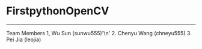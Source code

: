 # FirstpythonOpenCV
-----------------------------------------------------
Team Members
1, Wu Sun (sunwu555)'\n' 
2. Chenyu Wang (chneyu555)
3. Pei Jia (leojia)
